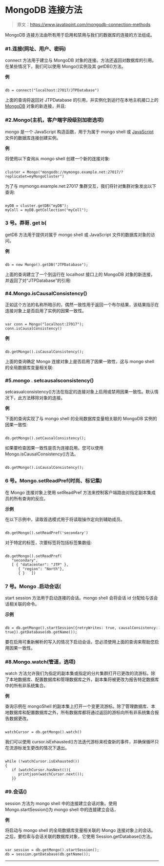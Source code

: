 # MongoDB 连接方法

> 原文：<https://www.javatpoint.com/mongodb-connection-methods>

MongoDB 连接方法由所有用于启用和禁用与我们的数据库的连接的方法组成。

### #1.连接(网址、用户、密码)

connect 方法用于建立与 MongoDB 对象的连接。方法还返回对数据库的引用。在某些情况下，我们可以使用 Mongo()实例及其 getDB()方法。

**例**

```

db = connect("localhost:27017/JTPDatabase")

```

上面的查询将返回对 JTPDatabase 的引用，并实例化到运行在本地主机接口上的 [MongoDB](https://www.javatpoint.com/mongodb-tutorial) 对象的新连接，并且:

### #2.Mongo(主机，客户端字段级别加密选项)

mongo 是一个 JavaScript 构造函数，用于为属于 mongo shell 或 [JavaScript](https://www.javatpoint.com/javascript-tutorial) 文件的数据库连接创建实例。

**例**

将使用以下查询从 mongo shell 创建一个新的连接对象:

```

cluster = Mongo("mongodb://mymongo.example.net:27017/?replicaSet=myMongoCluster")

```

为了与 mymongo.example.net:27017 集群交互，我们将针对集群对象发出以下查询:

```

myDB = cluster.getDB("myDB");
myColl = myDB.getCollection("myColl");

```

### 3 号。莽哥. get b(<database></database>

getDB 方法用于提供对属于 mongo shell 或 JavaScript 文件的数据库对象的访问。

**例**

```

db = new Mongo().getDB("JTPDatabase");

```

上面的查询建立了一个到运行在 localhost 接口上的 MongoDB 对象的新连接，并返回了对“JTPDatabase”的引用:

### #4.Mongo.isCausalConsistency()

正如这个方法的名称所暗示的，偶然一致性用于返回一个布尔结果，该结果指示在连接对象上是否启用了实例的因果一致性。

```

var conn = Mongo("localhost:27017");
conn.isCausalConsistency()

```

**例**

```

db.getMongo().isCausalConsistency();

```

上面的查询确定 Mongo 连接对象上是否启用了因果一致性，这与 mongo shell 的全局数据库变量相关联:

### #5.mongo . setcausalsconsistency(<boolean>)</boolean>

setcasualconsistency()方法在指定的连接对象上启用或禁用因果一致性。默认情况下，此方法移除对象的连接。

**例**

下面的查询实现了与 mongo shell 的全局数据库变量相关联的 MongoDB 实例的因果一致性:

```

db.getMongo().setCausalConsistency();

```

如果要检查因果一致性是否为连接启用。您可以使用 Mongo.isCausalConsistency()方法。

```

db.getMongo().isCausalConsistency();

```

### 6 号。Mongo.setReadPref(时尚、标记集)

在 Mongo 连接对象上使用 setReadPref 方法来控制客户端路由对指定副本集成员的所有查询的反应。

**示例**

在以下示例中，读取首选模式用于将读取操作定向到辅助成员。

```

db.getMongo().setReadPref('secondary')

```

对于特定的标签，次要标签将包括标签集数组:

```

db.getMongo().setReadPref(
   "secondary",
   [ { "datacenter": "JTP" },   
      { "region": "North"},      
      { }   ])

```

### 7 号。Mongo .启动会话(

start session 方法用于启动连接的会话。mongo shell 会将会话 id 分配给与该会话相关联的命令。

**示例**

```

db = db.getMongo().startSession({retryWrites: true, causalConsistency: true}).getDatabase(db.getName());

```

要在启用可重新解析的写入的情况下启动会话，您必须使用上面的查询来帮助您启用因果一致性。

### #8.Mongo.watch(管道，选项)

watch 方法允许我们为指定的副本集或指定的分片集群打开已更改的流游标。除了本地数据库、配置数据库和管理数据库之外，副本集将被更改为报告特定数据库中的所有非系统集合。

**例**

查询示例在 mongoShell 的副本集上打开一个变更流游标。除了管理数据库、本地数据库和配置数据库之外，所有数据库都将通过返回的游标向所有非系统集合报告数据更改。

```

watchCursor = db.getMongo().watch()

```

我们可以使用 cursor.isExhausted()方法迭代游标来检查新的事件，并确保循环只在流游标发生更改的情况下退出。

```

while (!watchCursor.isExhausted())
{
   if (watchCursor.hasNext()){
      printjson(watchCursor.next());
   }}

```

### #9.会话()

session 方法为 mongo shell 中的连接建立会话对象。使用 Mongo.startSession()为 mongo shell 中的连接建立会话，

**例**

将启动与 mongo shell 的全局数据库变量相关联的 Mongo 连接对象上的会话。之后，要检索与会话关联的数据库对象，它使用 Session.getDatabase()方法。

```

var session = db.getMongo().startSession();
db = session.getDatabase(db.getName());

```

* * *